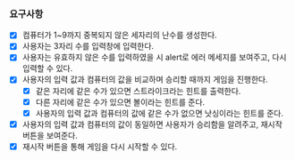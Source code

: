 ### 요구사항

- [x] 컴퓨터가 1~9까지 중복되지 않은 세자리의 난수를 생성한다.
- [x] 사용자는 3자리 수를 입력창에 입력한다.
- [x] 사용자는 유효하지 않은 수를 입력하였을 시 alert로 에러 메세지를 보여주고, 다시 입력할 수 있다.
- [x] 사용자의 입력 값과 컴퓨터의 값을 비교하며 승리할 때까지 게임을 진행한다.
  - [x] 같은 자리에 같은 수가 있으면 스트라이크라는 힌트를 출력한다.
  - [x] 다른 자리에 같은 수가 있으면 볼이라는 힌트를 준다.
  - [x] 사용자의 입력 값과 컴퓨터의 값에 같은 수가 없으면 낫싱이라는 힌트를 준다.
- [x] 사용자의 입력 값과 컴퓨터의 값이 동일하면 사용자가 승리함을 알려주고, 재시작 버튼을 보여준다.
- [x] 재시작 버튼을 통해 게임을 다시 시작할 수 있다.
